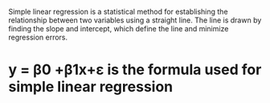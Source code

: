 Simple linear regression is a statistical method for establishing the relationship between two variables using a straight line. 
The line is drawn by finding the slope and intercept, which define the line and minimize regression errors.

# y = β0 +β1x+ε is the formula used for simple linear regression

